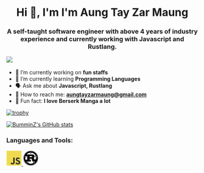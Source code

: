 <h1 align="center">Hi 👋, I'm I'm Aung Tay Zar Maung</h1>
<h3 align="center">A self-taught software engineer with above 4 years of industry experience and currently working with Javascript and Rustlang.</h3>

![](https://komarev.com/ghpvc/?username=BumminZ)

- 🦄 I’m currently working on **fun staffs** 
- 🌱 I’m currently learning **Programming Languages**
- 🗣️ Ask me about **Javascript, Rustlang**
- 📮 How to reach me: **aungtayzarmaung@gmail.com**
- 🖤 Fun fact: **I love Berserk Manga a lot**


[![trophy](https://github-profile-trophy.vercel.app/?username=BumminZ&theme=radical)](https://github-profile-trophy.vercel.app/?username=BumminZ&show_icons=true&theme=radical)


[![BumminZ's GitHub stats](https://github-readme-stats.vercel.app/api?username=BumminZ&count_private=true&show_icons=true&theme=radical)](https://github-readme-stats.vercel.app/api?username=BumminZ&count_private=true&show_icons=true&theme=radical)



<h3 align="left">Languages and Tools:</h3>
<p align="lef"> <a href="https://developer.mozilla.org/en-US/docs/Web/JavaScript" target="_blank"> <img src="https://raw.githubusercontent.com/devicons/devicon/master/icons/javascript/javascript-original.svg" alt="javascript" width="40" height="40"/> </a> <a href="https://www.rust-lang.org/" target="_blank"> <img src="https://raw.githubusercontent.com/rust-lang/rust-artwork/master/logo/rust-logo-blk.svg" alt="Rust" width="40" height="40"/> </a>  </p>
